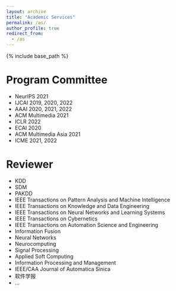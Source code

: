 ```yaml
---
layout: archive
title: "Academic Services"
permalink: /as/
author_profile: true
redirect_from:
  - /as
---
```


{% include base_path %}

Program Committee
======
* NeurIPS 2021
* IJCAI 2019, 2020, 2022
* AAAI 2020, 2021, 2022
* ACM Multimedia 2021
* ICLR 2022
* ECAI 2020
* ACM Multimedia Asia 2021
* ICME 2021, 2022

Reviewer
======
* KDD
* SDM
* PAKDD
* IEEE Transactions on Pattern Analysis and Machine Intelligence
* IEEE Transactions on Knowledge and Data Engineering 
* IEEE Transactions on Neural Networks and Learning Systems
* IEEE Transactions on Cybernetics
* IEEE Transactions on Automation Science and Engineering
* Information Fusion
* Neural Networks
* Neurocomputing
* Signal Processing
* Applied Soft Computing
* Information Processing and Management
* IEEE/CAA Journal of Automatica Sinica
* 软件学报
* ...

